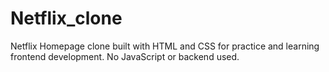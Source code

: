# Netflix_clone
Netflix Homepage clone built with HTML and CSS for practice and learning frontend development. No JavaScript or backend used.
